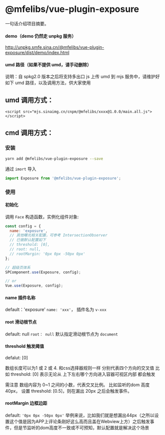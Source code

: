 # @mfelibs/vue-plugin-exposure

一句话介绍项目摘要。

#### demo（demo 仍然走 unpkg 服务）

<a href="http://unpkg.smfe.sina.cn/@mfelibs/vue-plugin-exposure/dist/demo/index.html" target="blank">http://unpkg.smfe.sina.cn/@mfelibs/vue-plugin-exposure/dist/demo/index.html</a>

#### umd 路径（如果不提供 umd，请手动删除）

说明：自 spkg2.0 版本之后将支持多出口 js 上传 umd 到 mjs 服务中，请维护好如下 umd 路径，以及调用方法，供大家使用

## umd 调用方式：

```
<script src="mjs.sinaimg.cn/cnpm/@mfelibs/xxxx@1.0.0/main.all.js"></script>

```

## cmd 调用方式：

### 安装

```bash
yarn add @mfelibs/vue-plugin-exposure --save
```

通过 `imort` 导入

```javascript
import Exposure from '@mfelibs/vue-plugin-exposure';
```

### 使用

#### 初始化

调用 `Face` 构造函数，实例化组件对象:

```javascript
const config = {
  name: 'exposure',
  // 其他曝光相关配置，可参考 IntersectionObserver
  // 已做默认配置如下
  // threshold: [0],
  // root: null,
  // rootMargin: '0px 0px -50px 0px'
};

// 超级页体系
SPComponent.use(Exposure, config);

// or
Vue.use(Exposure, config);
```

#### name 插件名称  
default：'exposure'
`name: 'xxx'`， 插件名为 `v-xxx`

#### root 滑动根节点   
default: null
`root： null` 默认指定滑动根节点为 `document`

#### threshold 触发阈值  
defalut: [0]  

数组长度可以为1 或 2 或 4.
和css选择器规则一样 分别代表四个方向的交叉值
比如 threshold: [0] 表示无论从 上下左右哪个方向进入容器可视区内部 都会触发

需注意 数组内容为 0~1 之间的小数，代表交叉比例。
比如监听的dom 高度40px， 设置 threshold: [0.5]，则在漏出 20px 之后会触发事件。  

#### rootMargin 边框边距  
default: `'0px 0px -50px 0px'`
举例来说，比如我们就是想漏出44px（之所以设置这个值是因为APP上评论条刚好这么高而且盖在Webview上方）之后触发事件，但是节监听的dom高度不一致或不可预知，默认配置就是解决这个场景

